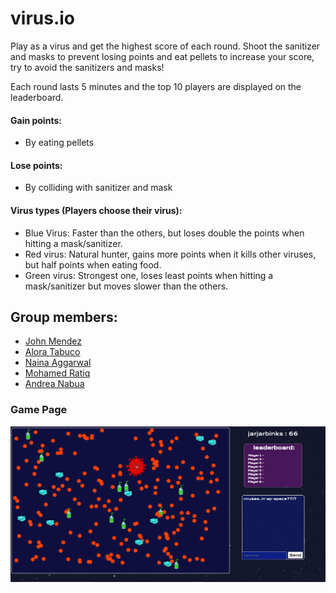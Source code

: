 # virus.io

Play as a virus and get the highest score of each round. Shoot the sanitizer and masks to prevent losing points and eat pellets to increase your score, try to avoid the sanitizers and masks! 

Each round lasts 5 minutes and the top 10 players are displayed on the leaderboard. 

#### Gain points:
- By eating pellets

#### Lose points:
- By colliding with sanitizer and mask


#### Virus types (Players choose their virus):
- Blue Virus:  Faster than the others, but loses double the points when hitting a mask/sanitizer.
- Red virus: Natural hunter, gains more points when it kills other viruses, but half points when eating food. 
- Green virus: Strongest one, loses least points when hitting a mask/sanitizer but moves slower than the others.


## Group members:
* [John Mendez](https://github.com/johnmendez2)
* [Alora Tabuco](https://github.com/AloraTab)
* [Naina Aggarwal](https://github.com/na2004)
* [Mohamed Ratiq](https://github.com/mrt2000HW)
* [Andrea Nabua](https://github.com/AndreaNabua)

### Game Page
![](mockup/game.png)

